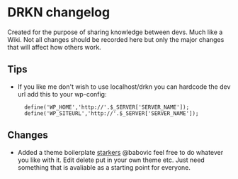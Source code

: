 DRKN changelog
==============

Created for the purpose of sharing knowledge between devs. Much like a Wiki. Not all changes should be recorded here but only the major changes that will affect how others work.

Tips
----

* If you like me don't wish to use localhost/drkn you can hardcode the dev url add this to your wp-config:
		
		define('WP_HOME','http://'.$_SERVER['SERVER_NAME']);
		define('WP_SITEURL','http://'.$_SERVER['SERVER_NAME']);


Changes
-------

* Added a theme boilerplate [starkers](https://github.com/viewportindustries/starkers) @babovic feel free to do whatever you like with it. Edit delete put in your own theme etc. Just need something that is avaliable as a starting point for everyone.